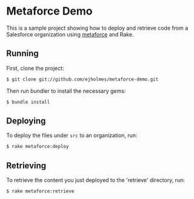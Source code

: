 # Metaforce Demo
This is a sample project showing how to deploy and retrieve code from a
Salesforce organization using
[metaforce](https://github.com/ejholmes/metaforce) and Rake.

## Running
First, clone the project:

```bash
$ git clone git://github.com/ejholmes/metaforce-demo.git
```

Then run bundler to install the necessary gems:

```bash
$ bundle install
```

## Deploying
To deploy the files under `src` to an organization, run:

```bash
$ rake metaforce:deploy
```


## Retrieving
To retrieve the content you just deployed to the 'retrieve' directory, run:

```bash
$ rake metaforce:retrieve
```
